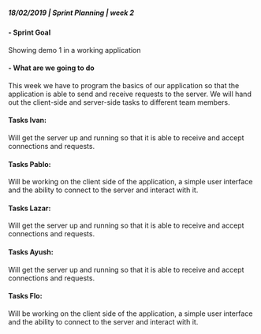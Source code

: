 ##### **18/02/2019  |  Sprint Planning  |  week 2**

#### - Sprint Goal
Showing demo 1 in a working application

#### - What are we going to do
This week we have to program the basics of our application so that the application is able to send and receive requests to the server. We will hand out the client-side and server-side tasks to different team members.

#### Tasks Ivan:
Will get the server up and running so that it is able to receive and accept connections and requests. 

#### Tasks Pablo:
Will be working on the client side of the application, a simple user interface and the ability to connect to the server and interact with it. 

#### Tasks Lazar:
Will get the server up and running so that it is able to receive and accept connections and requests. 

#### Tasks Ayush:
Will get the server up and running so that it is able to receive and accept connections and requests. 

#### Tasks Flo: 
Will be working on the client side of the application, a simple user interface and the ability to connect to the server and interact with it.